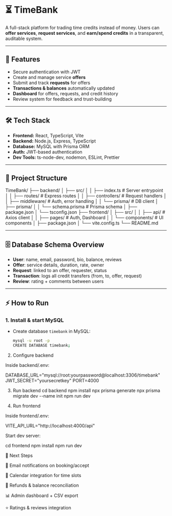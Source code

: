 # ⏳ TimeBank

A full-stack platform for trading time credits instead of money. Users can **offer services**, **request services**, and **earn/spend credits** in a transparent, auditable system.  

---

## 🚀 Features
- Secure authentication with JWT  
- Create and manage service **offers**  
- Submit and track **requests** for offers  
- **Transactions & balances** automatically updated  
- **Dashboard** for offers, requests, and credit history  
- Review system for feedback and trust-building  

---

## 🛠️ Tech Stack
- **Frontend:** React, TypeScript, Vite  
- **Backend:** Node.js, Express, TypeScript  
- **Database:** MySQL with Prisma ORM  
- **Auth:** JWT-based authentication  
- **Dev Tools:** ts-node-dev, nodemon, ESLint, Prettier  

---

## 📂 Project Structure

TimeBank/
├── backend/
│ ├── src/
│ │ ├── index.ts # Server entrypoint
│ │ ├── routes/ # Express routes
│ │ ├── controllers/ # Request handlers
│ │ ├── middleware/ # Auth, error handling
│ │ └── prisma/ # DB client
│ ├── prisma/
│ │ └── schema.prisma # Prisma schema
│ ├── package.json
│ └── tsconfig.json
├── frontend/
│ ├── src/
│ │ ├── api/ # Axios client
│ │ ├── pages/ # Auth, Dashboard
│ │ └── components/ # UI components
│ ├── package.json
│ └── vite.config.ts
└── README.md


---

## 🗄️ Database Schema Overview
- **User**: name, email, password, bio, balance, reviews  
- **Offer**: service details, duration, rate, owner  
- **Request**: linked to an offer, requester, status  
- **Transaction**: logs all credit transfers (from, to, offer, request)  
- **Review**: rating + comments between users  

---

## ⚡ How to Run

### 1. Install & start MySQL
- Create database `timebank` in MySQL:
  ```bash
  mysql -u root -p
  CREATE DATABASE timebank;

2. Configure backend

Inside backend/.env:

DATABASE_URL="mysql://root:yourpassword@localhost:3306/timebank"
JWT_SECRET="yoursecretkey"
PORT=4000

3. Run backend
cd backend
npm install
npx prisma generate
npx prisma migrate dev --name init
npm run dev

4. Run frontend

Inside frontend/.env:

VITE_API_URL="http://localhost:4000/api"


Start dev server:

cd frontend
npm install
npm run dev

🔮 Next Steps

📧 Email notifications on booking/accept

📅 Calendar integration for time slots

🔄 Refunds & balance reconciliation

📊 Admin dashboard + CSV export

⭐ Ratings & reviews integration
